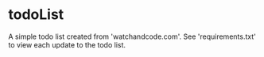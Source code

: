 # todoList
A simple todo list created from 'watchandcode.com'.
See 'requirements.txt' to view each update to the todo list.
